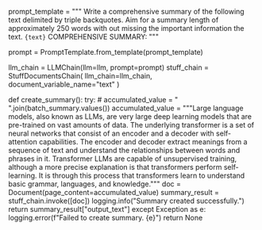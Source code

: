 prompt_template = """
                      Write a comprehensive summary of the following text delimited by triple backquotes.
                      Aim for a summary length of approximately 250 words with out missing the important information the text.
                      ```{text}```
                      COMPREHENSIVE SUMMARY:
                      """

prompt = PromptTemplate.from_template(prompt_template)


llm_chain = LLMChain(llm=llm, prompt=prompt)
stuff_chain = StuffDocumentsChain(
        llm_chain=llm_chain, document_variable_name="text"
    )

def create_summary():
    try:
        # accumulated_value = " ".join(batch_summary.values())
        accumulated_value = """Large language models, also known as LLMs, are very large deep learning models that are pre-trained on vast amounts of data. The underlying transformer is a set of neural networks that consist of an encoder and a decoder with self-attention capabilities. The encoder and decoder extract meanings from a sequence of text and understand the relationships between words and phrases in it.
        Transformer LLMs are capable of unsupervised training, although a more precise explanation is that transformers perform self-learning. It is through this process that transformers learn to understand basic grammar, languages, and knowledge."""
        doc = Document(page_content=accumulated_value)
        summary_result = stuff_chain.invoke([doc])
        logging.info("Summary created successfully.")
        return summary_result["output_text"]
    except Exception as e:
        logging.error(f"Failed to create summary. {e}")
        return None
